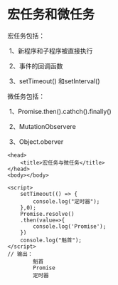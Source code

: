 # 宏任务和微任务

宏任务包括：

​		1、新程序和子程序被直接执行

​		2、事件的回调函数

​		3、setTimeout() 和setInterval()



微任务包括：

​		1、Promise.then().cathch().finally()

​		2、MutationObservere

​		3、Object.oberver



```
<head>
	<title>宏任务与微任务</title>
</head>
<body></body>

<script>
	setTimeout(() => {
		console.log("定时器");
	},0);
	Promise.resolve()
	.then(value=>{
		console.log('Promise');
	})
	console.log("魁首");
</script>
// 输出： 
		魁首
		Promise
		定时器
```

